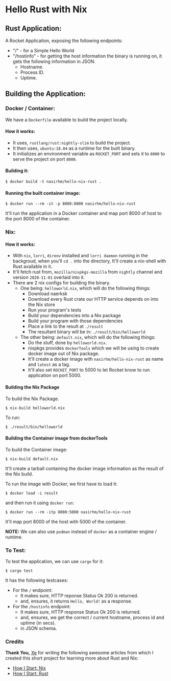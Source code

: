 # Hello Rust with Nix

## Rust Application:

A Rocket Application, exposing the following endpoints:

- "/" - for a Simple Hello World
- "/hostinfo" - for getting the host information the binary is running on, it gets the following information in JSON.
    - Hostname.
    - Process ID.
    - Uptime.

## Building the Application:

### Docker / Container:

We have a `Dockerfile` available to build the project locally.

#### How it works:

- It uses, `rustlang/rust:nightly-slim` to build the project.
- It then uses, `ubuntu:18.04` as a runtime for the built binary.
- It initializes an environment variable as `ROCKET_PORT` and sets it to `8000` to serve the project on port `8000`.

#### Building it:

```shell
$ docker build -t nasirhm/hello-nix-rust .
```

#### Running the built container image:

```shell
$ docker run --rm -it -p 8000:8000 nasirhm/hello-nix-rust
```

It'll run the application in a Docker container and map port 8000 of host to the port 8000 of the container.

### Nix:

#### How it works:

- With `nix`, `lorri`, `direnv` installed and `lorri daemon` running in the backgroud, when you'll `cd .` into the directory, It'll create a nix-shell with Rust available in it.
- It'll fetch rust from, `mozilla/nixpkgs-mozilla` from `nightly` channel and version `2020-11-01` overlaid into it.
- There are 2 nix configs for building the binary.
    - One being: `helloworld.nix`, which will do the following things:
        - Download naerksk
        - Download every Rust crate our HTTP service depends on into the Nix store
        - Run your program's tests
        - Build your dependencies into a Nix package
        - Build your program with those dependencies
        - Place a link to the result at `./result`
        - The resultant binary will be in: `./result/bin/helloworld`
    - The other being: `default.nix`, which will do the following things:
        - Do the stuff, done by `helloworld.nix`.
        - nixpkgs provides `dockerTools` which we will be using to create docker image out of Nix package.
        - It'll create a docker image with `nasirhm/hello-nix-rust` as name and `latest` as a tag.
        - It'll also set `ROCKET_PORT` to 5000 to let Rocket know to run application on port 5000.

#### Building the Nix Package

To build the Nix Package.

```shell
$ nix-build helloworld.nix
```

To run:

```shell
$ ./result/bin/helloworld
```

#### Building the Container image from dockerTools

To build the Container image:

```shell
$ nix-build default.nix
```

It'll create a tarball containing the docker image information as the result of the Nix build.

To run the image with Docker, we first have to load it:

```shell
$ docker load -i result
```

and then run it using `docker run`:

```shell
$ docker run --rm -itp 8000:5000 nasirhm/hello-nix-rust
```

It'll map port 8000 of the host with 5000 of the container.

**NOTE:** We can also use `podman` instead of `docker` as a container engine / runtime.

### To Test:

To test the application, we can use `cargo` for it:

```shell
$ cargo test
```

It has the following testcases:

- For the `/` endpoint:
   - It makes sure, HTTP reponse Status Ok 200 is returned.
   - and, ensures, it returns `Hello, World!` as a response.
- For the `/hostinfo` endpoint:
   - It makes sure, HTTP response Status Ok 200 is returned.
   - and, ensures, we get the correct / current hostname, process id and uptime (in secs).
   - in JSON schema.

### Credits

**Thank You,** [Xe](https://github.com/xe) for writing the following awesome articles from which I created this short project for learning more about Rust and Nix:

- [How I Start: Nix](https://christine.website/blog/how-i-start-nix-2020-03-08)
- [How I Start: Rust](https://christine.website/blog/how-i-start-rust-2020-03-15)

